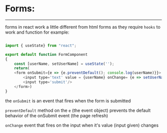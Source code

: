 # Forms:

---

forms in react work a little different from html forms as they require ``hooks`` to work and function for example:


```javascript

import { useState} from "react";

export default function FormComponent
{
    const [userName, setUserName] = useState('');
    return(
    <form onSubmit={e => {e.preventDefault(); console.log(userName)}}>
        <input type='text' value = {userName} onChange= {e => setUserName(e.target.value)}/>
        <input type='submit'/>
    </form>)
}

```


the ``onSubmit`` is an event that fires when the form is submitted

``preventDefault`` method on the ``e`` (the event object) prevents the default behavior of the onSubmit event (the page refresh)

``onChange`` event that fires on the input when it's value (input given) changes
